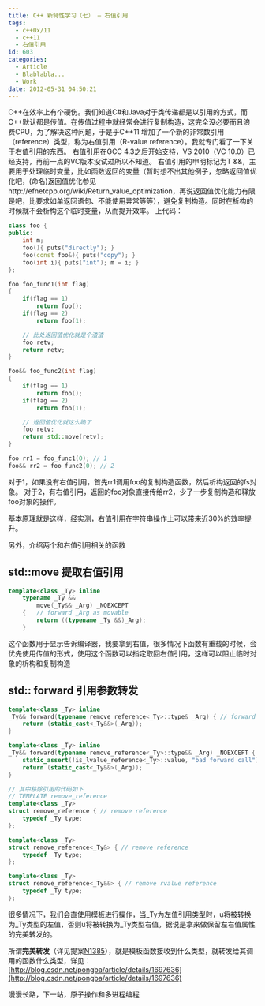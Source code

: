 ```yaml
---
title: C++ 新特性学习（七） — 右值引用
tags:
  - c++0x/11
  - c++11
  - 右值引用
id: 603
categories:
  - Article
  - Blablabla...
  - Work
date: 2012-05-31 04:50:21
---
```


C++在效率上有个硬伤。我们知道C#和Java对于类传递都是以引用的方式，而C++默认都是传值。在传值过程中就经常会进行复制构造，这完全没必要而且浪费CPU，为了解决这种问题，于是乎C++11 增加了一个新的非常数引用（reference）类型，称为右值引用（R-value reference）。我就专门看了一下关于右值引用的东西。
右值引用在GCC 4.3之后开始支持，VS 2010（VC 10.0）已经支持，再前一点的VC版本没试过所以不知道。
右值引用的申明标记为T &&，主要用于处理临时变量，比如函数返回的变量（暂时想不出其他例子，忽略返回值优化吧，(命名)返回值优化参见http://efnetcpp.org/wiki/Return_value_optimization，再说返回值优化能力有限是吧，比要求如单返回语句、不能使用异常等等），避免复制构造。同时在析构的时候就不会析构这个临时变量，从而提升效率。
上代码：

```cpp
class foo {
public:
    int m;
    foo(){ puts("directly"); }
    foo(const foo&){ puts("copy"); }
    foo(int i){ puts("int"); m = i; }
};

foo foo_func1(int flag)
{
    if(flag == 1)
        return foo();
    if(flag == 2)
        return foo(1);

    // 此处返回值优化就是个渣渣
    foo retv;
    return retv;
}

foo&& foo_func2(int flag)
{
    if(flag == 1)
        return foo();
    if(flag == 2)
        return foo(1);

    // 返回值优化就这么跪了
    foo retv;
    return std::move(retv);
}

foo rr1 = foo_func1(0); // 1
foo&& rr2 = foo_func2(0); // 2
```

对于1，如果没有右值引用，首先rr1调用foo的复制构造函数，然后析构返回的fs对象。
对于2，有右值引用，返回的foo对象直接传给rr2，少了一步复制构造和释放foo对象的操作。

基本原理就是这样，经实测，右值引用在字符串操作上可以带来近30%的效率提升。

另外，介绍两个和右值引用相关的函数

## std::move 提取右值引用
```cpp
template<class _Ty> inline
    typename _Ty &&
        move(_Ty&& _Arg) _NOEXCEPT
    {	// forward _Arg as movable
        return ((typename _Ty &&)_Arg);
    }
```

这个函数用于显示告诉编译器，我要拿到右值，很多情况下函数有重载的时候，会优先使用传值的形式，使用这个函数可以指定取回右值引用，这样可以阻止临时对象的析构和复制构造
## std:: forward 引用参数转发
```cpp
template<class _Ty> inline
_Ty&& forward(typename remove_reference<_Ty>::type& _Arg) {	// forward an lvalue
    return (static_cast<_Ty&&>(_Arg));
}

template<class _Ty> inline
_Ty&& forward(typename remove_reference<_Ty>::type&& _Arg) _NOEXCEPT {	// forward anything
    static_assert(!is_lvalue_reference<_Ty>::value, "bad forward call");
    return (static_cast<_Ty&&>(_Arg));
}

// 其中移除引用的代码如下
// TEMPLATE remove_reference
template<class _Ty>
struct remove_reference	{ // remove reference
    typedef _Ty type;
};

template<class _Ty>
struct remove_reference<_Ty&> { // remove reference
    typedef _Ty type;
};

template<class _Ty>
struct remove_reference<_Ty&&> { // remove rvalue reference
    typedef _Ty type;
};
```

很多情况下，我们会直使用模板进行操作，当_Ty为左值引用类型时，u将被转换为_Ty类型的左值，否则u将被转换为_Ty类型右值，据说是拿来做保留左右值属性的完美转发的。

所谓**完美转发**（详见提案[N1385](http://www.open-std.org/jtc1/sc22/wg21/docs/papers/2002/n1385.htm)），就是模板函数接收到什么类型，就转发给其调用的函数什么类型，详见：[http://blog.csdn.net/pongba/article/details/1697636](http://blog.csdn.net/pongba/article/details/1697636)

漫漫长路，下一站，原子操作和多进程编程